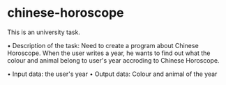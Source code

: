 # chinese-horoscope
This is an university task.

• Description of the task:
Need to create a program about Chinese Horoscope.
When the user writes a year, he wants to find out what the colour and animal belong to user's year accroding to Chinese Horoscope.

• Input data: the user's year
• Output data: Colour and animal of the year

